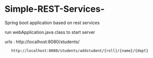 # Simple-REST-Services-

Spring boot application based on rest services

run webApplication.java class to start server

urls : http://localhost:8080/students/

       http://localhost:8080/students/addstudent/{roll}/{name}/{dept}
